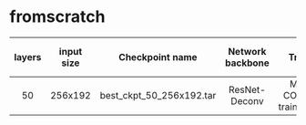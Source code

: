 # fromscratch


layers|input size|Checkpoint name             | Network backbone | Train | mAP on COCO_val2017_PersonDetection (dt/gt) |
:--------------:|:--------------:|--------------------------- | :--------------: | :-----------------: | :---: | 
50|256x192|best_ckpt_50_256x192.tar |  ResNet-Deconv | MS-COCO-train2017 | (68.6%/71.6%))|
